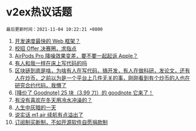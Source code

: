 # v2ex热议话题

`最后更新时间：2021-11-04 10:22:21 +0800`

1. [开发速度最快的 Web 框架？](https://www.v2ex.com/t/812812)
1. [校招 Offer 决赛圈，求指点](https://www.v2ex.com/t/812642)
1. [AirPods Pro 降噪效果变差，要不要一起起诉 Apple？](https://www.v2ex.com/t/812705)
1. [有人和我一样在床上写代码的吗](https://www.v2ex.com/t/812872)
1. [区块链到底是啥，为啥有人在写代码，搞开发，有人在做科研，发论文，还有人在炒币，之前以为是一个平台上几件无关的事，刚刚看到有个炒币的人也在研究合约代码，我懵了](https://www.v2ex.com/t/812646)
1. [[降价了 Goodnote] 25 块（3.99 刀）的 goodnote 它来了！](https://www.v2ex.com/t/812691)
1. [有没有喜欢在冬天用冷水冲澡的？](https://www.v2ex.com/t/812680)
1. [人生中灰暗的一天](https://www.v2ex.com/t/812784)
1. [说实话 m1 air 续航有点溢出了](https://www.v2ex.com/t/812721)
1. [订阅制买断制，不如开源软件自愿捐款制](https://www.v2ex.com/t/812823)

